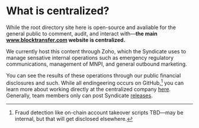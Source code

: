 # What is centralized?

While the root directory site here is open-source and avaliable for the general public to comment, audit, and interact with&mdash;**the main www.blocktransfer.com website is centralized.**

We currently host this content through Zoho, which the Syndicate uses to manage sensative internal operations such as emergency regulatory communications, management of MNPI, and general outbound marketing.

You can see the results of these operations through our public financial disclosures and such. While all endingeering occurs on GitHub,[^fraud] you can learn more about working directly at the centralized company [here](https://www.blocktransfer.com/about/values). Generally, team members only can post Syndicate [releases](https://www.blocktransfer.com/blog).

[^fraud]: Fraud detection like on-chain account takeover scripts TBD&mdash;may be internal, but that will get disclosed elsewhere.
